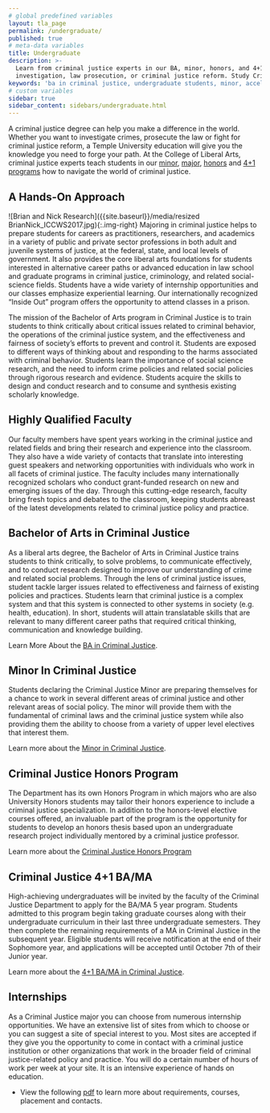 ```yaml
---
# global predefined variables
layout: tla_page
permalink: /undergraduate/
published: true
# meta-data variables
title: Undergraduate
description: >-
  Learn from criminal justice experts in our BA, minor, honors, and 4+1 programs accelerated degree program, in topics such as crime
  investigation, law prosecution, or criminal justice reform. Study Criminal Justice at the College of Liberal Arts at Temple University.
keywords: 'ba in criminal justice, undergraduate students, minor, accelerated degree, honors program'
# custom variables
sidebar: true
sidebar_content: sidebars/undergraduate.html    
---
```

A criminal justice degree can help you make a difference in the world. Whether you want to investigate crimes, prosecute the law or fight for criminal justice reform, a Temple University education will give you the knowledge you need to forge your path. At the College of Liberal Arts, criminal justice experts teach students in our [minor](#minor-in-criminal-justice), [major](#bachelor-of-arts-in-criminal-justice), [honors](#criminal-justice-honors-program) and [4+1 programs](#criminal-justice-4-1-ba-ma) how to navigate the world of criminal justice.

## A Hands-On Approach
![Brian and Nick Research]({{site.baseurl}}/media/resized BrianNick_ICCWS2017.jpg){:.img-right}
Majoring in criminal justice helps to prepare students for careers as practitioners, researchers, and academics in a variety of public and private sector professions in both adult and juvenile systems of justice, at the federal, state, and local levels of government. It also provides the core liberal arts foundations for students interested in alternative career paths or advanced education in law school and graduate programs in criminal justice, criminology, and related social-science fields. Students have a wide variety of internship opportunities and our classes emphasize experiential learning. Our internationally recognized “Inside Out” program offers the opportunity to attend classes in a prison.

The mission of the Bachelor of Arts program in Criminal Justice is to train students to think critically about critical issues related to criminal behavior, the operations of the criminal justice system, and the effectiveness and fairness of society’s efforts to prevent and control it. Students are exposed to different ways of thinking about and responding to the harms associated with criminal behavior. Students learn the importance of social science research, and the need to inform crime policies and related social policies through rigorous research and evidence. Students acquire the skills to design and conduct research and to consume and synthesis existing scholarly knowledge.

## Highly Qualified Faculty
Our faculty members have spent years working in the criminal justice and related fields and bring their research and experience into the classroom. They also have a wide variety of contacts that translate into interesting guest speakers and networking opportunities with individuals who work in all facets of criminal justice. The faculty includes many internationally recognized scholars who conduct grant-funded research on new and emerging issues of the day. Through this cutting-edge research, faculty bring fresh topics and debates to the classroom, keeping students abreast of the latest developments related to criminal justice policy and practice.

## Bachelor of Arts in Criminal Justice
As a liberal arts degree, the Bachelor of Arts in Criminal Justice trains students to think critically, to solve problems, to communicate effectively, and to conduct research designed to improve our understanding of crime and related social problems. Through the lens of criminal justice issues, student tackle larger issues related to effectiveness and fairness of existing policies and practices. Students learn that criminal justice is a complex system and that this system is connected to other systems in society (e.g. health, education). In short, students will attain translatable skills that are relevant to many different career paths that required critical thinking, communication and knowledge building.

Learn More About the [BA in Criminal Justice](http://bulletin.temple.edu/undergraduate/liberal-arts/criminal-justice/ba-criminal-justice/).

## Minor In Criminal Justice
Students declaring the Criminal Justice Minor are preparing themselves for a chance to work in several different areas of criminal justice and other relevant areas of social policy. The minor will provide them with the fundamental of criminal laws and the criminal justice system while also providing them the ability to choose from a variety of upper level electives that interest them.

Learn more about the [Minor in Criminal Justice](http://bulletin.temple.edu/undergraduate/liberal-arts/criminal-justice/minor-criminal-justice/).

## Criminal Justice Honors Program
The Department has its own Honors Program in which majors who are also University Honors students may tailor their honors experience to include a criminal justice specialization. In addition to the honors-level elective courses offered, an invaluable part of the program is the opportunity for students to develop an honors thesis based upon an undergraduate research project individually mentored by a criminal justice professor.

Learn more about the [Criminal Justice Honors Program](http://bulletin.temple.edu/undergraduate/liberal-arts/criminal-justice#criminaljusticehonorsprogram)

## Criminal Justice 4+1 BA/MA
High-achieving undergraduates will be invited by the faculty of the Criminal Justice Department to apply for the BA/MA 5 year program. Students admitted to this program begin taking graduate courses along with their undergraduate curriculum in their last three undergraduate semesters. They then complete the remaining requirements of a MA in Criminal Justice in the subsequent year. Eligible students will receive notification at the end of their Sophomore year, and applications will be accepted until October 7th of their Junior year.

Learn more about the [4+1 BA/MA in Criminal Justice](http://bulletin.temple.edu/undergraduate/liberal-arts/criminal-justice#criminaljustice+1acceleratedbamaprogram).

## Internships
As a Criminal Justice major you can choose from numerous internship opportunities. We have an extensive list of sites from which to choose or you can suggest a site of special interest to you. Most sites are accepted if they give you the opportunity to come in contact with a criminal justice institution or other organizations that work in the broader field of criminal justice-related policy and practice.  You will do a certain number of hours of work per week at your site. It is an intensive experience of hands on education.
- View the following [pdf](https://liberalarts.temple.edu/sites/liberalarts/files/Criminal%20Justice%20Undergraduate%20Internships_0.pdf) to learn more about requirements, courses, placement and contacts.
